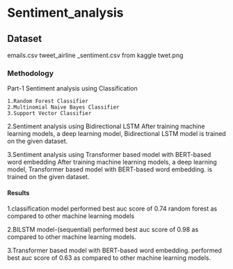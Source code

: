 # Sentiment_analysis

## Dataset
emails.csv
tweet_airline _sentiment.csv from kaggle
twet.png 

### Methodology
Part-1
Sentiment analysis using Classification 

    1.Random Forest Classifier
    2.Multinomial Naive Bayes Classifier
    3.Support Vector Classifier
    
2.Sentiment analysis using Bidirectional LSTM 
After training machine learning models, a deep learning model, Bidirectional LSTM model is trained on the given dataset.

3.Sentiment analysis using Transformer based model with BERT-based word embedding
After training machine learning models, a deep learning model, Transformer based model with BERT-based word embedding. is trained on the given dataset.

#### Results
1.classification model  performed best  auc score of 0.74 random forest as compared to other machine learning models

2.BILSTM model-(sequential) performed best  auc score of 0.98 as compared to other machine learning models.

3.Transformer based model with BERT-based word embedding. performed best  auc score of 0.63 as compared to other machine learning models.


